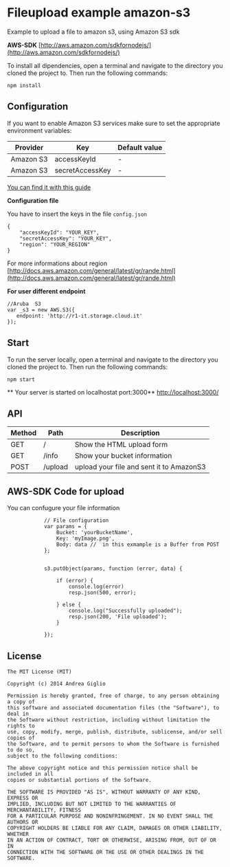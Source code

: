 Fileupload example amazon-s3
==========================
Example to upload a file to amazon s3, using Amazon S3 sdk 


**AWS-SDK**  [http://aws.amazon.com/sdkfornodejs/](http://aws.amazon.com/sdkfornodejs/)


To install all dipendencies, open a terminal and navigate to the directory you cloned the project to. Then run the following commands:

```
npm install
```
## Configuration



If you want to enable Amazon S3 services make sure to set the appropriate environment variables:

| Provider | Key | Default value |
| ---------| ----| --------------|
| Amazon S3  | accessKeyId    | - |
| Amazon S3  | secretAccessKey | - |


[You can find it with this guide](http://blogs.aws.amazon.com/security/post/Tx1R9KDN9ISZ0HF/Where-s-my-secret-access-key)


**Configuration file**

You have to insert the keys in the file `config.json` 

```
{
    "accessKeyId": "YOUR_KEY",
    "secretAccessKey": "YOUR_KEY",
    "region": "YOUR_REGION"
}

```
For more informations about region [http://docs.aws.amazon.com/general/latest/gr/rande.html](http://docs.aws.amazon.com/general/latest/gr/rande.html)
 
 **For user different endpoint**
 
 ````
//Aruba  S3
 var _s3 = new AWS.S3({
    endpoint: 'http://r1-it.storage.cloud.it'
});

````
 
 
## Start
To run the server locally, open a terminal and navigate to the directory you cloned the project to. Then run the following commands:

```
npm start
```

** Your server is started on localhostat port:3000** [http://localhost:3000/](http://localhost:3000/)

## API


| Method | Path | Description |
| ---------| ----| --------------|
| GET  	| /    | Show the HTML upload form|
| GET  	| /info | Show your bucket information|
| POST  | /upload | upload your file and sent it to AmazonS3 |


## AWS-SDK  Code for upload

You can confugure your file information

```
            // File configuration 
            var params = {
                Bucket: 'yourBucketName',
                Key: 'myImage.png',
                Body: data //  in this exmample is a Buffer from POST
            };
            
```

```
            s3.putObject(params, function (error, data) { 	

                if (error) {
                    console.log(error)
                    resp.json(500, error);

                } else {
                    console.log("Successfully uploaded");
                    resp.json(200, 'File uploaded');
                }

            });
``` 


## License
```
The MIT License (MIT)

Copyright (c) 2014 Andrea Giglio

Permission is hereby granted, free of charge, to any person obtaining a copy of
this software and associated documentation files (the "Software"), to deal in
the Software without restriction, including without limitation the rights to
use, copy, modify, merge, publish, distribute, sublicense, and/or sell copies of
the Software, and to permit persons to whom the Software is furnished to do so,
subject to the following conditions:

The above copyright notice and this permission notice shall be included in all
copies or substantial portions of the Software.

THE SOFTWARE IS PROVIDED "AS IS", WITHOUT WARRANTY OF ANY KIND, EXPRESS OR
IMPLIED, INCLUDING BUT NOT LIMITED TO THE WARRANTIES OF MERCHANTABILITY, FITNESS
FOR A PARTICULAR PURPOSE AND NONINFRINGEMENT. IN NO EVENT SHALL THE AUTHORS OR
COPYRIGHT HOLDERS BE LIABLE FOR ANY CLAIM, DAMAGES OR OTHER LIABILITY, WHETHER
IN AN ACTION OF CONTRACT, TORT OR OTHERWISE, ARISING FROM, OUT OF OR IN
CONNECTION WITH THE SOFTWARE OR THE USE OR OTHER DEALINGS IN THE SOFTWARE.
```
